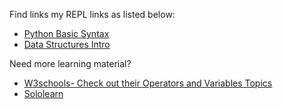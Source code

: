 Find links my REPL links as listed below:
* [Python Basic Syntax](https://replit.com/@shaywanjiru/PythonSyntax)
* [Data Structures Intro](https://replit.com/@shaywanjiru/DataStructures)

Need more learning material?
* [W3schools- Check out their Operators and Variables Topics](https://www.w3schools.com/python/python_syntax.asp)
* [Sololearn](https://www.sololearn.com/learn/courses/python-introduction)
